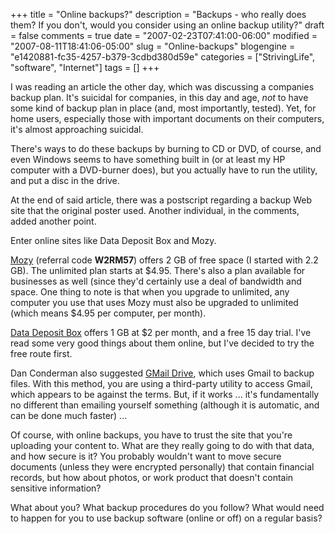 +++
title = "Online backups?"
description = "Backups - who really does them? If you don't, would you consider using an online backup utility?"
draft = false
comments = true
date = "2007-02-23T07:41:00-06:00"
modified = "2007-08-11T18:41:06-05:00"
slug = "Online-backups"
blogengine = "e1420881-fc35-4257-b379-3cdbd380d59e"
categories = ["StrivingLife", "software", "Internet"]
tags = []
+++

<p>
I was reading an article the other day, which was discussing a companies backup plan. It&#39;s suicidal for companies, in this day and age, <em>not</em> to have some kind of backup plan in place (and, most importantly, tested). Yet, for home users, especially those with important documents on their computers, it&#39;s almost approaching suicidal.
</p>
<p>
There&#39;s ways to do these backups by burning to CD or DVD, of course, and even Windows seems to have something built in (or at least my HP computer with a DVD-burner does), but you actually have to run the utility, and put a disc in the drive.<!--more--><!--adsense-->
</p>
<p>
At the end of said article, there was a postscript regarding a backup Web site that the original poster used. Another individual, in the comments, added another point.
</p>
<p>
Enter online sites like Data Deposit Box and Mozy.
</p>
<p>
<a href="https://mozy.com/?ref=W2RM57">Mozy</a> (referral code <strong>W2RM57</strong>) offers 2 GB of free space (I started with 2.2 GB).  The unlimited plan starts at $4.95.  There&#39;s also a plan available for businesses as well (since they&#39;d certainly use a deal of bandwidth and space.  One thing to note is that when you upgrade to unlimited, any computer you use that uses Mozy must also be upgraded to unlimited (which means $4.95 per computer, per month).
</p>
<p>
<a href="http://www.datadepositbox.com/">Data Deposit Box</a> offers 1 GB at $2 per month, and a free 15 day trial. I&#39;ve read some very good things about them online, but I&#39;ve decided to try the free route first.
</p>
<p>
Dan Conderman also suggested <a rel="nofollow" href="http://en.wikipedia.org/wiki/GMail_Drive">GMail Drive</a>, which uses Gmail to backup files.  With this method, you are using a third-party utility to access Gmail, which appears to be against the terms.  But, if it works ... it&#39;s fundamentally no different than emailing yourself something (although it is automatic, and can be done much faster) ...
</p>
<p>
Of course, with online backups, you have to trust the site that you&#39;re uploading your content to.  What are they really going to do with that data, and how secure is it?  You probably wouldn&#39;t want to move secure documents (unless they were encrypted personally) that contain financial records, but how about photos, or work product that doesn&#39;t contain sensitive information?
</p>
<p>
What about you? What backup procedures do you follow?  What would need to happen for you to use backup software (online or off) on a regular basis?
</p>

